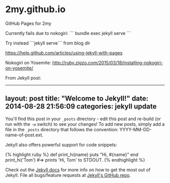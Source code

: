 2my.github.io
=============

GitHub Pages for 2my

Currently fails due to nokogiri:
´´´
bundle exec jekyll serve
´´´

Try instead ´´´jekyll serve´´´ from blog dir  

https://help.github.com/articles/using-jekyll-with-pages

Nokogiri on Yosemite: http://ruby.zigzo.com/2015/03/18/installing-nokogiri-on-yosemite/

From Jekyll post:

---
layout: post
title:  "Welcome to Jekyll!"
date:   2014-08-28 21:56:09
categories: jekyll update
---

You'll find this post in your `_posts` directory - edit this post and re-build (or run with the `-w` switch) to see your changes!
To add new posts, simply add a file in the `_posts` directory that follows the convention: YYYY-MM-DD-name-of-post.ext.

Jekyll also offers powerful support for code snippets:

{% highlight ruby %}
def print_hi(name)
  puts "Hi, #{name}"
end
print_hi('Tom')
#=> prints 'Hi, Tom' to STDOUT.
{% endhighlight %}

Check out the [Jekyll docs][jekyll] for more info on how to get the most out of Jekyll. File all bugs/feature requests at [Jekyll's GitHub repo][jekyll-gh].

[jekyll-gh]: https://github.com/mojombo/jekyll
[jekyll]:    http://jekyllrb.com
